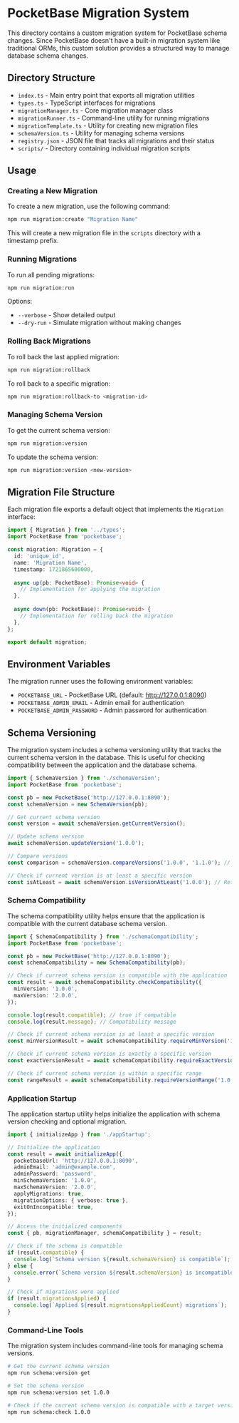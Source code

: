 # PocketBase Migration System

This directory contains a custom migration system for PocketBase schema changes. Since PocketBase doesn't have a built-in migration system like traditional ORMs, this custom solution provides a structured way to manage database schema changes.

## Directory Structure

- `index.ts` - Main entry point that exports all migration utilities
- `types.ts` - TypeScript interfaces for migrations
- `migrationManager.ts` - Core migration manager class
- `migrationRunner.ts` - Command-line utility for running migrations
- `migrationTemplate.ts` - Utility for creating new migration files
- `schemaVersion.ts` - Utility for managing schema versions
- `registry.json` - JSON file that tracks all migrations and their status
- `scripts/` - Directory containing individual migration scripts

## Usage

### Creating a New Migration

To create a new migration, use the following command:

```bash
npm run migration:create "Migration Name"
```

This will create a new migration file in the `scripts` directory with a timestamp prefix.

### Running Migrations

To run all pending migrations:

```bash
npm run migration:run
```

Options:
- `--verbose` - Show detailed output
- `--dry-run` - Simulate migration without making changes

### Rolling Back Migrations

To roll back the last applied migration:

```bash
npm run migration:rollback
```

To roll back to a specific migration:

```bash
npm run migration:rollback-to <migration-id>
```

### Managing Schema Version

To get the current schema version:

```bash
npm run migration:version
```

To update the schema version:

```bash
npm run migration:version <new-version>
```

## Migration File Structure

Each migration file exports a default object that implements the `Migration` interface:

```typescript
import { Migration } from '../types';
import PocketBase from 'pocketbase';

const migration: Migration = {
  id: 'unique_id',
  name: 'Migration Name',
  timestamp: 1721865600000,
  
  async up(pb: PocketBase): Promise<void> {
    // Implementation for applying the migration
  },
  
  async down(pb: PocketBase): Promise<void> {
    // Implementation for rolling back the migration
  },
};

export default migration;
```

## Environment Variables

The migration runner uses the following environment variables:

- `POCKETBASE_URL` - PocketBase URL (default: http://127.0.0.1:8090)
- `POCKETBASE_ADMIN_EMAIL` - Admin email for authentication
- `POCKETBASE_ADMIN_PASSWORD` - Admin password for authentication

## Schema Versioning

The migration system includes a schema versioning utility that tracks the current schema version in the database. This is useful for checking compatibility between the application and the database schema.

```typescript
import { SchemaVersion } from './schemaVersion';
import PocketBase from 'pocketbase';

const pb = new PocketBase('http://127.0.0.1:8090');
const schemaVersion = new SchemaVersion(pb);

// Get current schema version
const version = await schemaVersion.getCurrentVersion();

// Update schema version
await schemaVersion.updateVersion('1.0.0');

// Compare versions
const comparison = schemaVersion.compareVersions('1.0.0', '1.1.0'); // Returns -1

// Check if current version is at least a specific version
const isAtLeast = await schemaVersion.isVersionAtLeast('1.0.0'); // Returns true if current version >= 1.0.0
```

### Schema Compatibility

The schema compatibility utility helps ensure that the application is compatible with the current database schema version.

```typescript
import { SchemaCompatibility } from './schemaCompatibility';
import PocketBase from 'pocketbase';

const pb = new PocketBase('http://127.0.0.1:8090');
const schemaCompatibility = new SchemaCompatibility(pb);

// Check if current schema version is compatible with the application
const result = await schemaCompatibility.checkCompatibility({
  minVersion: '1.0.0',
  maxVersion: '2.0.0',
});

console.log(result.compatible); // true if compatible
console.log(result.message); // Compatibility message

// Check if current schema version is at least a specific version
const minVersionResult = await schemaCompatibility.requireMinVersion('1.0.0');

// Check if current schema version is exactly a specific version
const exactVersionResult = await schemaCompatibility.requireExactVersion('1.0.0');

// Check if current schema version is within a specific range
const rangeResult = await schemaCompatibility.requireVersionRange('1.0.0', '2.0.0');
```

### Application Startup

The application startup utility helps initialize the application with schema version checking and optional migration.

```typescript
import { initializeApp } from './appStartup';

// Initialize the application
const result = await initializeApp({
  pocketbaseUrl: 'http://127.0.0.1:8090',
  adminEmail: 'admin@example.com',
  adminPassword: 'password',
  minSchemaVersion: '1.0.0',
  maxSchemaVersion: '2.0.0',
  applyMigrations: true,
  migrationOptions: { verbose: true },
  exitOnIncompatible: true,
});

// Access the initialized components
const { pb, migrationManager, schemaCompatibility } = result;

// Check if the schema is compatible
if (result.compatible) {
  console.log(`Schema version ${result.schemaVersion} is compatible`);
} else {
  console.error(`Schema version ${result.schemaVersion} is incompatible`);
}

// Check if migrations were applied
if (result.migrationsApplied) {
  console.log(`Applied ${result.migrationsAppliedCount} migrations`);
}
```

### Command-Line Tools

The migration system includes command-line tools for managing schema versions.

```bash
# Get the current schema version
npm run schema:version get

# Set the schema version
npm run schema:version set 1.0.0

# Check if the current schema version is compatible with a target version
npm run schema:check 1.0.0
```